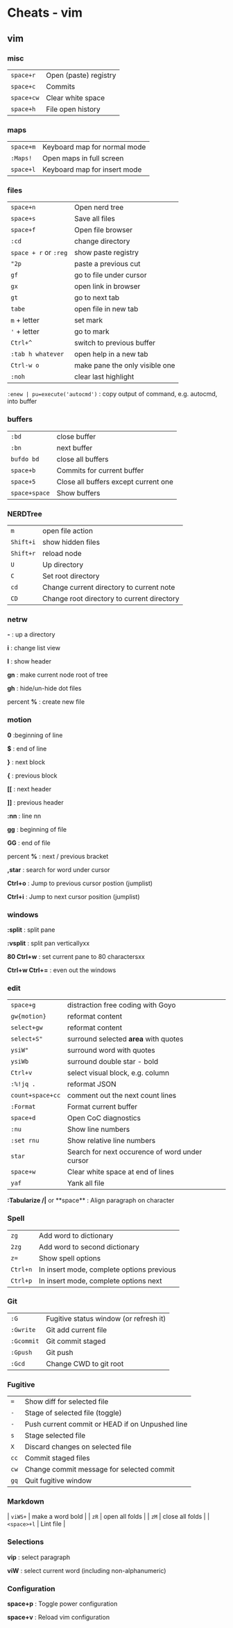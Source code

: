 # Cheats - vim

## vim

### misc

|            |                       |
| --         | --                    |
| `space+r`  | Open (paste) registry |
| `space+c`  | Commits               |
| `space+cw` | Clear white space     |
| `space+h`  | File open history     |

### maps

|           |                              |
| --        | --                           |
| `space+m` | Keyboard map for normal mode |
| `:Maps!`  | Open maps in full screen     |
| `space+l` | Keyboard map for insert mode |

### files

|                       |                                |
| --                    | --                             |
| `space+n`             | Open nerd tree                 |
| `space+s`             | Save all files                 |
| `space+f`             | Open file browser              |
| `:cd`                 | change directory               |
| `space + r` or `:reg` | show paste registry            |
| `"2p`                 | paste a previous cut           |
| `gf`                  | go to file under cursor        |
| `gx`                  | open link in browser           |
| `gt`                  | go to next tab                 |
| `tabe`                | open file in new tab           |
| `m` + letter          | set mark                       |
| `'` + letter          | go to mark                     |
| `Ctrl+^`              | switch to previous buffer      |
| `:tab h whatever`     | open help in a new tab         |
| `Ctrl-w o`            | make pane the only visible one |
| `:noh`                | clear last highlight           |

`:enew | pu=execute('autocmd')`
: copy output of command, e.g. autocmd, into buffer

### buffers

|               |                                      |
| --            | --                                   |
| `:bd`         | close buffer                         |
| `:bn`         | next buffer                          |
| `bufdo bd`    | close all buffers                    |
| `space+b`     | Commits for current buffer           |
| `space+5`     | Close all buffers except current one |
| `space+space` | Show buffers                         |

### NERDTree

|           |                                            |
| --        | --                                         |
| `m`       | open file action                           |
| `Shift+i` | show hidden files                          |
| `Shift+r` | reload node                                |
| `U`       | Up directory                               |
| `C`       | Set root directory                         |
| `cd`      | Change current directory to current note   |
| `CD`      | Change root directory to current directory |

### netrw

**-**
: up a directory

**i**
: change list view

**I**
: show header

**gn**
: make current node root of tree

**gh**
: hide/un-hide dot files

percent **%**
: create new file

### motion

**0** :beginning of line

**\$**
: end of line

**}**
: next block

**{**
: previous block

**[[**
: next header

**]]**
: previous header

**:nn**
: line nn

**gg**
: beginning of file

**GG**
: end of file

percent **%**
: next / previous bracket

**,star**
: search for word under cursor

**Ctrl+o**
: Jump to previous cursor postion (jumplist)

**Ctrl+i**
: Jump to next cursor position (jumplist)

### windows

**:split**
: split pane

**:vsplit**
: split pan verticallyxx

**80 Ctrl+w**
: set current pane to 80 charactersxx

**Ctrl+w Ctrl+=**
: even out the windows

### edit

|                  |                                                |
| --               | --                                             |
| `space+g`        | distraction free coding with Goyo              |
| `gw{motion}`     | reformat content                               |
| `select+gw`      | reformat content                               |
| `select+S"`      | surround selected **area** with quotes         |
| `ysiW"`          | surround word with quotes                      |
| `ysiWb`          | surround double star - bold                    |
| `Ctrl+v`         | select visual block, e.g. column               |
| `:%!jq .`        | reformat JSON                                  |
| `count+space+cc` | comment out the next count lines               |
| `:Format`        | Format current buffer                          |
| `space+d`        | Open CoC diagnostics                           |
| `:nu`            | Show line numbers                              |
| `:set rnu`       | Show relative line numbers                     |
| `star`           | Search for next occurence of word under cursor |
| `space+w`        | Clear white space at end of lines              |
| `yaf`            | Yank all file                                  |

**:Tabularize /|** or \*\*space\*\*
: Align paragraph on character

### Spell

|          |                                           |
| --       | --                                        |
| `zg`     | Add word to dictionary                    |
| `2zg`    | Add word to second dictionary             |
| `z=`     | Show spell options                        |
| `Ctrl+n` | In insert mode, complete options previous |
| `Ctrl+p` | In insert mode, complete options next     |


### Git

|            |                                        |
| --         | --                                     |
| `:G`       | Fugitive status window (or refresh it) |
| `:Gwrite`  | Git add current file                   |
| `:Gcommit` | Git commit staged                      |
| `:Gpush`   | Git push                               |
| `:Gcd`     | Change CWD to git root                 |

### Fugitive

|      |                                                 |
| --   | --                                              |
| `=`  | Show diff for selected file                     |
| `-`  | Stage of selected file (toggle)                 |
| `-`  | Push current commit or HEAD if on Unpushed line |
| `s`  | Stage selected file                             |
| `X`  | Discard changes on selected file                |
| `cc` | Commit staged files                             |
| `cw` | Change commit message for selected commit       |
| `gq` | Quit fugitive window                            |

### Markdown

| `viWS+`     | make a word bold |
| `zR`        | open all folds   |
| `zM`        | close all folds  |
| `<space>+l` | Lint file        |

### Selections

**vip**
: select paragraph

**viW**
: select current word (including non-alphanumeric)

### Configuration

**space+p**
: Toggle power configuration

**space+v**
: Reload vim configuration
